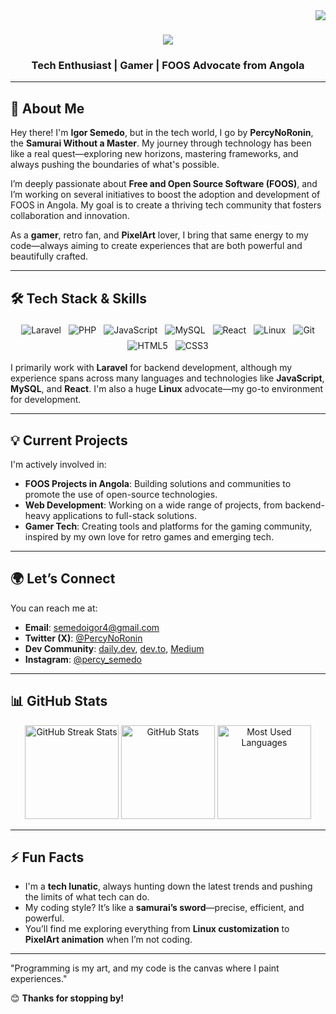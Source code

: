 <img align="right" src="https://visitor-badge.laobi.icu/badge?page_id=IgorSemedo.IgorSemedo" />

<h1 align="center">
  <img src="https://readme-typing-svg.herokuapp.com/?font=Righteous&size=35&center=true&vCenter=true&width=500&height=70&duration=2000&lines=Greetings+World!+👋;+I'm+Percy+No+Ronin;" />
</h1>

<h3 align="center">Tech Enthusiast | Gamer | FOOS Advocate from Angola</h3>

---

## 🚀 About Me

Hey there! I'm **Igor Semedo**, but in the tech world, I go by **PercyNoRonin**, the **Samurai Without a Master**. My journey through technology has been like a real quest—exploring new horizons, mastering frameworks, and always pushing the boundaries of what's possible.

I’m deeply passionate about **Free and Open Source Software (FOOS)**, and I’m working on several initiatives to boost the adoption and development of FOOS in Angola. My goal is to create a thriving tech community that fosters collaboration and innovation.

As a **gamer**, retro fan, and **PixelArt** lover, I bring that same energy to my code—always aiming to create experiences that are both powerful and beautifully crafted.

---

## 🛠️ Tech Stack & Skills

<div align="center">
  <img src="https://img.shields.io/badge/Laravel-FF2D20?style=for-the-badge&logo=laravel&logoColor=white" alt="Laravel" style="margin: 4px;"/>
  <img src="https://img.shields.io/badge/PHP-777BB4?style=for-the-badge&logo=php&logoColor=white" alt="PHP" style="margin: 4px;"/>
  <img src="https://img.shields.io/badge/JavaScript-F7DF1E?style=for-the-badge&logo=javascript&logoColor=black" alt="JavaScript" style="margin: 4px;"/>
  <img src="https://img.shields.io/badge/MySQL-4479A1?style=for-the-badge&logo=mysql&logoColor=white" alt="MySQL" style="margin: 4px;"/>
  <img src="https://img.shields.io/badge/React-61DAFB?style=for-the-badge&logo=react&logoColor=black" alt="React" style="margin: 4px;"/>
  <img src="https://img.shields.io/badge/Linux-FCC624?style=for-the-badge&logo=linux&logoColor=black" alt="Linux" style="margin: 4px;"/>
  <img src="https://img.shields.io/badge/Git-F05032?style=for-the-badge&logo=git&logoColor=white" alt="Git" style="margin: 4px;"/>
  <img src="https://img.shields.io/badge/HTML5-E34F26?style=for-the-badge&logo=html5&logoColor=white" alt="HTML5" style="margin: 4px;"/>
  <img src="https://img.shields.io/badge/CSS3-1572B6?style=for-the-badge&logo=css3&logoColor=white" alt="CSS3" style="margin: 4px;"/>
</div>

I primarily work with **Laravel** for backend development, although my experience spans across many languages and technologies like **JavaScript**, **MySQL**, and **React**. I'm also a huge **Linux** advocate—my go-to environment for development.

---

## 💡 Current Projects

I'm actively involved in:

- **FOOS Projects in Angola**: Building solutions and communities to promote the use of open-source technologies.
- **Web Development**: Working on a wide range of projects, from backend-heavy applications to full-stack solutions.
- **Gamer Tech**: Creating tools and platforms for the gaming community, inspired by my own love for retro games and emerging tech.

---

## 🌍 Let’s Connect

You can reach me at:

- **Email**: [semedoigor4@gmail.com](mailto:semedoigor4@gmail.com)
- **Twitter (X)**: [@PercyNoRonin](https://x.com/PercyNoRonin)
- **Dev Community**: [daily.dev](https://app.daily.dev/igorsemedo), [dev.to](https://dev.to/igorsemedo), [Medium](https://medium.com/@igorsemedo)
- **Instagram**: [@percy_semedo](https://www.instagram.com/percy_semedo/)

---

## 📊 GitHub Stats

<div align="center">
  <img src="https://github-readme-streak-stats.herokuapp.com/?user=IgorSemedo&theme=dark" alt="GitHub Streak Stats" height="150"/>
  <img src="https://github-readme-stats.vercel.app/api?username=IgorSemedo&show_icons=true&theme=dark" alt="GitHub Stats" height="150"/>
  <img src="https://github-readme-stats.vercel.app/api/top-langs/?username=IgorSemedo&layout=compact&theme=dark" alt="Most Used Languages" height="150"/>
</div>

---

## ⚡ Fun Facts

- I'm a **tech lunatic**, always hunting down the latest trends and pushing the limits of what tech can do.
- My coding style? It’s like a **samurai’s sword**—precise, efficient, and powerful.
- You’ll find me exploring everything from **Linux customization** to **PixelArt animation** when I’m not coding.

---

"Programming is my art, and my code is the canvas where I paint experiences." 

😊 **Thanks for stopping by!**
